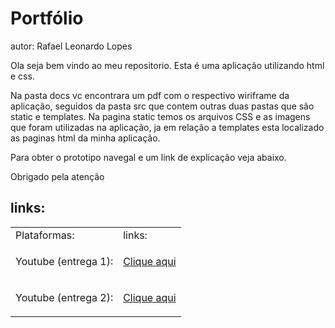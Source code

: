 # Portfólio 
autor: Rafael Leonardo Lopes

<p>Ola seja bem vindo ao meu repositorio. Esta é uma aplicação utilizando html e css.</p>
<p>Na pasta docs vc encontrara um pdf com o respectivo wiriframe da aplicação, seguidos da pasta src que contem outras duas pastas que são static e templates.
Na pagina static temos os arquivos CSS e as imagens que foram utilizadas na aplicação, ja em relação a templates esta localizado as paginas html da minha aplicação.</p>

Para obter o prototipo navegal e um link de explicação veja abaixo.

<p>Obrigado pela atenção</p>

<h2>links:</h2>
<table>
  <tr>
    <td>Plataformas:</td>
    <td> links:</td>
  </tr>
  <tr>
    <td><p>Youtube (entrega 1):</p></td>
    <td><a href="https://youtu.be/ZYOh5m7Cfks">Clique aqui</a></td>
  </tr>  
  <tr>
    <td><p>Youtube (entrega 2):</p></td>
    <td><a href="https://www.youtube.com/watch?v=QKS9q4dGAJk">Clique aqui</a></td>
  </tr>
</table>
